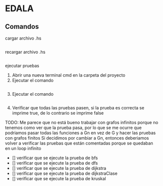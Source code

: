 # EDALA

## Comandos 
cargar archivo .hs
``` ghci GraphsAsFunctions.hs
```

recargar archivo .hs
``` :r
```

ejecutar pruebas
1. Abrir una nueva terminal cmd en la carpeta del proyecto
2. Ejecutar el comando
``` ghc -o pruebas pruebas.hs
```
3. Ejecutar el comando
``` pruebas.exe
```
4. Verificar que todas las pruebas pasen, si la prueba es correcta se imprime true, de lo contrario se imprime false


TODO: Me parece que no está bueno trabajar con grafos infinitos porque no tenemos como ver que la prueba pasa, por lo que se me ocurre que podriamos pasar todas las funciones a Gn en vez de G y hacer las pruebas con grafos finitos
Si decidimos por cambiar a Gn, entonces deberiamos volver a verificar las pruebas que están comentadas porque se quedaban en un loop infinito
- [] verificar que se ejecute la prueba de bfs
- [] verificar que se ejecute la prueba de dfs
- [] verificar que se ejecute la prueba de dijkstra
- [] verificar que se ejecute la prueba de dijkstraClase
- [] verificar que se ejecute la prueba de kruskal